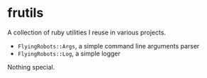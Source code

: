 # frutils
A collection of ruby utilities I reuse in various projects.

* `FlyingRobots::Args`, a simple command line arguments parser
* `FlyingRobots::Log`, a simple logger

Nothing special.
